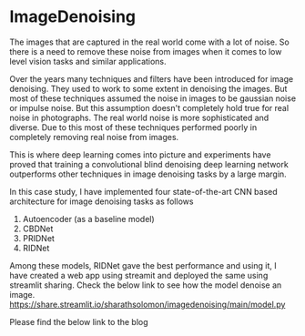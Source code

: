 # ImageDenoising
The images that are captured in the real world come with a lot of noise. So there is a need to remove these noise from images when it comes to low level vision tasks and similar applications.

Over the years many techniques and filters have been introduced for image denoising. They used to work to some extent in denoising the images. But most of these techniques assumed the noise in images to be gaussian noise or impulse noise. But this assumption doesn't completely hold true for real noise in photographs. The real world noise is more sophisticated and diverse. Due to this most of these techniques performed poorly in completely removing real noise from images.

This is where deep learning comes into picture and experiments have proved that training a convolutional blind denoising deep learning network outperforms other techniques in image denoising tasks by a large margin.

In this case study, I have implemented four state-of-the-art CNN based architecture for image denoising tasks as follows
1. Autoencoder (as a baseline model)
2. CBDNet
3. PRIDNet
4. RIDNet

Among these models, RIDNet gave the best performance and using it, I have created a web app using streamit and deployed the same using streamlit sharing.
Check the below link to see how the model denoise an image.
https://share.streamlit.io/sharathsolomon/imagedenoising/main/model.py

Please find the below link to the blog 
